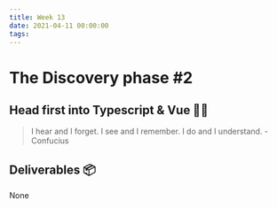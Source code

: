 ```yaml
---
title: Week 13
date: 2021-04-11 00:00:00
tags:
---
```

# The Discovery phase #2


## Head first into Typescript & Vue 💆‍♂️
> I hear and I forget.
> I see and I remember.
> I do and I understand.
> \- Confucius

## Deliverables 📦
None
